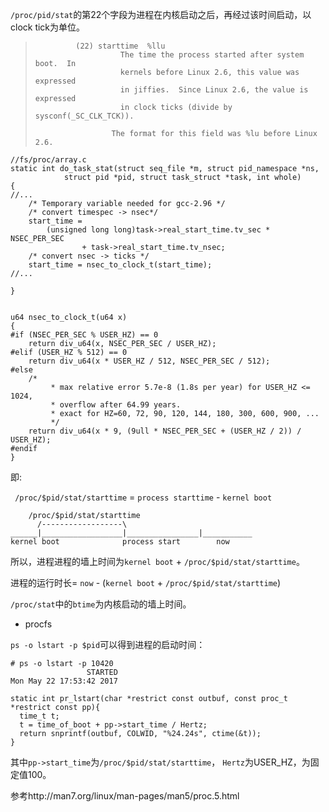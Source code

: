 `/proc/pid/stat`的第22个字段为进程在内核启动之后，再经过该时间启动，以clock tick为单位。


>              (22) starttime  %llu
>                        The time the process started after system boot.  In
>                        kernels before Linux 2.6, this value was expressed
>                        in jiffies.  Since Linux 2.6, the value is expressed
>                        in clock ticks (divide by sysconf(_SC_CLK_TCK)).
>
>                      The format for this field was %lu before Linux 2.6.

```
//fs/proc/array.c
static int do_task_stat(struct seq_file *m, struct pid_namespace *ns,
			struct pid *pid, struct task_struct *task, int whole)
{
//...
	/* Temporary variable needed for gcc-2.96 */
	/* convert timespec -> nsec*/
	start_time =
		(unsigned long long)task->real_start_time.tv_sec * NSEC_PER_SEC
				+ task->real_start_time.tv_nsec;
	/* convert nsec -> ticks */
	start_time = nsec_to_clock_t(start_time);
//...

}


u64 nsec_to_clock_t(u64 x)
{
#if (NSEC_PER_SEC % USER_HZ) == 0
	return div_u64(x, NSEC_PER_SEC / USER_HZ);
#elif (USER_HZ % 512) == 0
	return div_u64(x * USER_HZ / 512, NSEC_PER_SEC / 512);
#else
	/*
         * max relative error 5.7e-8 (1.8s per year) for USER_HZ <= 1024,
         * overflow after 64.99 years.
         * exact for HZ=60, 72, 90, 120, 144, 180, 300, 600, 900, ...
         */
	return div_u64(x * 9, (9ull * NSEC_PER_SEC + (USER_HZ / 2)) / USER_HZ);
#endif
}
```

即:

` /proc/$pid/stat/starttime` = `process starttime` - `kernel boot`

```
    /proc/$pid/stat/starttime
      /------------------\
______|__________________|________________|___________
kernel boot              process start        now
```

所以，进程进程的墙上时间为`kernel boot` + `/proc/$pid/stat/starttime`。

进程的运行时长= `now` - (`kernel boot` + `/proc/$pid/stat/starttime`)

`/proc/stat`中的`btime`为内核启动的墙上时间。



* procfs

`ps -o lstart -p $pid`可以得到进程的启动时间：

```
# ps -o lstart -p 10420           
                 STARTED
Mon May 22 17:53:42 2017
```


```
static int pr_lstart(char *restrict const outbuf, const proc_t *restrict const pp){
  time_t t;
  t = time_of_boot + pp->start_time / Hertz;
  return snprintf(outbuf, COLWID, "%24.24s", ctime(&t));
}
```
其中`pp->start_time`为`/proc/$pid/stat/starttime`， `Hertz`为USER_HZ，为固定值100。


参考http://man7.org/linux/man-pages/man5/proc.5.html
